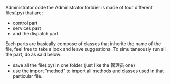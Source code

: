 Administrator code
the Administrator forldier is made of four different files(.py) that are:
  - control part
  - services part
  - and the dispatch part
  
 Each parts are basically compose of classes that inherite the name of the file, feel free to take a look and leave suggestions.
 To simultaneously run all the part, do as said below:
  - save all the file(.py) in one folder (just like the 管理员 one)
  - use the import "method" to import all methods and classes used in that particular file.
